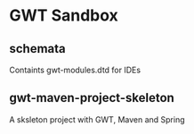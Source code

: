 GWT Sandbox
=================

## schemata
Containts gwt-modules.dtd for IDEs

## gwt-maven-project-skeleton
A sksleton project with GWT, Maven and Spring
